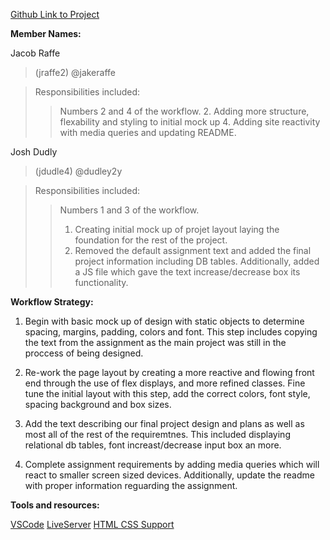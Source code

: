 [Github Link to Project](https://github.com/UIC-CS484/assignment-1---team-project-proposal-team6)

**Member Names:**

Jacob Raffe 

> (jraffe2) @jakeraffe

> Responsibilities included:
> > Numbers 2 and 4 of the workflow.
> > 2. Adding more structure, flexability and styling to initial mock up
> > 4. Adding site reactivity with media queries and updating README.


Josh Dudly
> (jdudle4) @dudley2y

> Responsibilities included:
> > Numbers 1 and 3 of the workflow.
> > 1. Creating initial mock up of projet layout laying the foundation for the rest of the project.
> > 3. Removed the default assignment text and added the final project information including DB tables. Additionally, added a JS file which gave the text increase/decrease box its functionality.


**Workflow Strategy:**

1. Begin with basic mock up of design with static objects to determine spacing, margins, padding, colors and font. This step includes copying the text from the assignment as the main project was still in the proccess of being designed. 

2. Re-work the page layout by creating a more reactive and flowing front end through the use of flex displays, and more refined classes. Fine tune the initial layout with this step, add the correct colors, font style, spacing background and box sizes.

3. Add the text describing our final project design and plans as well as most all of the rest of the requiremtnes. This included displaying relational db tables, font increast/decrease input box an more.

4. Complete assignment requirements by adding media queries which will react to smaller screen sized devices. Additionally, update the readme with proper information reguarding the assignment. 

**Tools and resources:**

[VSCode](https://code.visualstudio.com/)
[LiveServer](https://marketplace.visualstudio.com/items?itemName=ritwickdey.LiveServer)
[HTML CSS Support](https://marketplace.visualstudio.com/items?itemName=ecmel.vscode-html-css)
